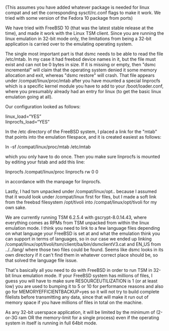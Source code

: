 (This assumes you have added whatever package is needed for linux compat and set the corresponding sysctl/rc.conf flags to make it work. We tried with some version of the Fedora 10 package from ports)

We have tried with FreeBSD 10 (that was the latest stable release at the time), and made it work with the Linux TSM client. Since you are running the linux emulation in 32-bit mode only, the limitations from being a 32-bit application is carried over to the emulating operating system.

The single most important part is that dsmc needs to be able to read the file /etc/mtab. In my case it had freebsd device names in it, but the file must exist and can not be 0 bytes in size. If it is missing or empty, then "dsmc incremental" will claim that the operating system denied it some memory allocation and exit, whereas "dsmc restore" will crash. That file appears under /compat/linux/proc/mtab after you have mounted a special linprocfs which is a specific kernel module you have to add to your /boot/loader.conf, where you presumably already had an entry for linux (to get the basic linux emulation going at all).

Our configuration looked as follows:  

linux_load=“YES”  
linprocfs_load=“YES”  

In the /etc directory of the FreeBSD system, I placed a link for the "mtab" that points into the emulation filespace, and it is created easiest as follows:

ln -sf /compat/linux/proc/mtab /etc/mtab

which you only have to do once. Then you make sure linprocfs is mounted by editing your fstab and add this line:

linprocfs /compat/linux/proc linprocfs rw 0 0

in accordance with the manpage for linprocfs. 

Lastly, I had tsm unpacked under /compat/linux/opt.. because I assumed that it would look under /compat/linux first for files, but I made a soft link from the freebsd filesystem /opt/tivoli into /compat/linux/opt/tivoli for my own sake.

We are currently running TSM 6.2.5.4 with gscrypt-8.0.14.43, where everything comes as RPMs from TSM unpacked from within the linux emulation mode. I think you need to link to a few language files depending on what language your FreeBSD is set at and what the emulation think you can support in terms of languages, so in our case we ended up linking /compat/linux/opt/tivoli/tsm/client/ba/bin/dsmclientV3.cat and EN_US from ../../lang/ where those two files could be found. Seems like dsmc looks in its own directory if it can't find them in whatever correct place should be, so that solved the language file issue.

That's basically all you need to do with FreeBSD in order to run TSM in 32-bit linux emulation mode.
If your FreeBSD system has millions of files, I guess you will have to make sure RESOURCEUTILIZATION is 1 (or at least low) you are used to bumping it to 5 or 10 for performance reasons and also go for MEMORYEFFICIENTBACKUP=yes so it will not try to build complete filelists before transmitting any data, since that will make it run out of memory space if you have millions of files in total on the machine.

As any 32-bit userspace application, it will be limited by the minimum of (2-or-3G ram OR the memory-limit for a single process) even if the operating system in itself is running in full 64bit mode.
